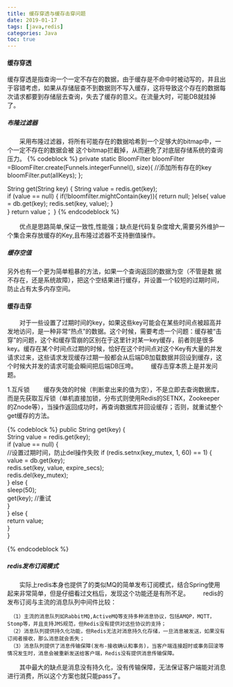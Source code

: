 ```yaml
---
title: 缓存穿透与缓存击穿问题
date: 2019-01-17
tags: [java,redis]
categories: Java
toc: true
---
```


#### 缓存穿透
缓存穿透是指查询一个一定不存在的数据，由于缓存是不命中时被动写的，并且出于容错考虑，如果从存储层查不到数据则不写入缓存，这将导致这个存在的数据每次请求都要到存储层去查询，失去了缓存的意义。在流量大时，可能DB就挂掉了。
 
##### 布隆过滤器
  
&emsp;&emsp;采用布隆过滤器，将所有可能存在的数据哈希到一个足够大的bitmap中，一个一定不存在的数据会被 这个bitmap拦截掉，从而避免了对底层存储系统的查询压力。
{% codeblock %}
  private static BloomFilter<Integer> bloomFilter =BloomFilter.create(Funnels.integerFunnel(), size){
        //添加所有存在的key
        bloomFilter.put(allKeys);
    };
    
  String get(String key) {
      String value = redis.get(key);     
      if (value  == null) {
          if(!bloomfilter.mightContain(key)){
              return null; 
          }else{
              value = db.get(key); 
              redis.set(key, value); 
          }    
      }
      return value；
  }
{% endcodeblock %}
           
&emsp;&emsp;优点是思路简单,保证一致性,性能强；缺点是代码复杂度增大,需要另外维护一个集合来存放缓存的Key,且布隆过滤器不支持删值操作。

##### 缓存空值
另外也有一个更为简单粗暴的方法，如果一个查询返回的数据为空（不管是数 据不存在，还是系统故障），把这个空结果进行缓存，并设置一个较短的过期时间，防止占有太多内存空间。
#### 缓存击穿
&emsp;&emsp;对于一些设置了过期时间的key，如果这些key可能会在某些时间点被超高并发地访问，是一种非常“热点”的数据。这个时候，需要考虑一个问题：缓存被“击穿”的问题，这个和缓存雪崩的区别在于这里针对某一key缓存，前者则是很多key。缓存在某个时间点过期的时候，恰好在这个时间点对这个Key有大量的并发请求过来，这些请求发现缓存过期一般都会从后端DB加载数据并回设到缓存，这个时候大并发的请求可能会瞬间把后端DB压垮。
&emsp;&emsp;缓存击穿本质上是并发问题。
            
1.互斥锁
&emsp;&emsp;缓存失效的时候（判断拿出来的值为空），不是立即去查询数据库，而是先获取互斥锁（单机直接加锁，分布式则使用Redis的SETNX，Zookeeper的Znode等），当操作返回成功时，再查询数据库并回设缓存；否则，就重试整个get缓存的方法。

{% codeblock %}
 public String get(key) {  
      String value = redis.get(key);  
       if (value == null) {   
           //设置过期时间，防止del操作失败
           if (redis.setnx(key_mutex, 1, 60) == 1) {  
                value = db.get(key);  
                       redis.set(key, value, expire_secs);  
                      redis.del(key_mutex);  
               } else {  
                       sleep(50);  
                       get(key);  //重试  
               }  
           } else {  
               return value;        
           }  
  }  
  
{% endcodeblock %}


##### redis发布订阅模式 
&emsp;&emsp;实际上redis本身也提供了的类似MQ的简单发布订阅模式，结合Spring使用起来非常简单，但是仔细看过文档后，发现这个功能还是有所不足。
&emsp;&emsp;redis的发布订阅与主流的消息队列中间件比较：
            
     （1）主流的消息队列如RabbitMQ,ActiveMQ等支持多种消息协议，包括AMQP，MQTT，Stomp等，并且支持JMS规范，但Redis没有提供对这些协议的支持； 
     （2）消息队列提供持久化功能，但Redis无法对消息持久化存储，一旦消息被发送，如果没有订阅者接收，那么消息就会丢失； 
     （3）消息队列提供了消息传输保障(发布-接收确认和事务)，当客户端连接超时或事务回滚等情况发生时，消息会被重新发送给客户端，Redis没有提供消息传输保障。 
&emsp;&emsp;其中最大的缺点是消息没有持久化，没有传输保障，无法保证客户端能对消息进行消费，所以这个方案也就只能pass了。

